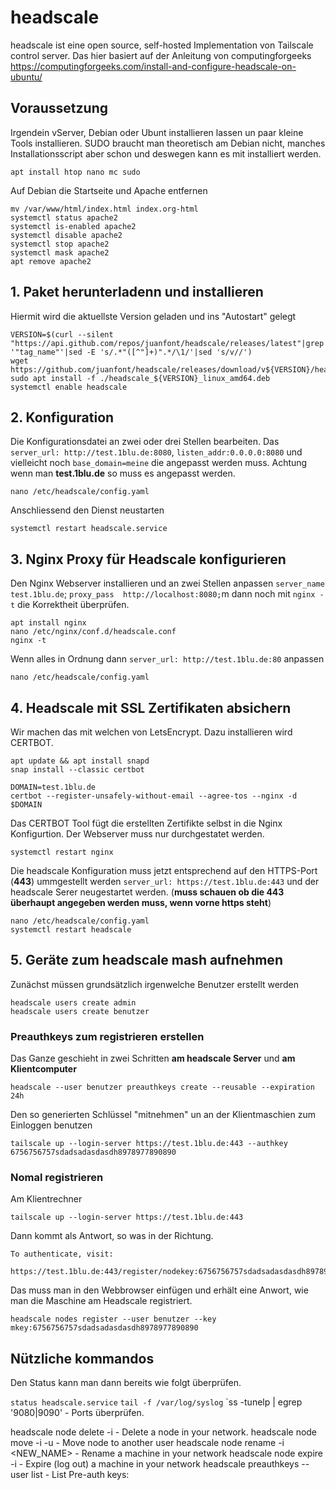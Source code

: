 # headscale
headscale ist eine open source, self-hosted Implementation von Tailscale control server.
Das hier basiert auf der Anleitung von computingforgeeks https://computingforgeeks.com/install-and-configure-headscale-on-ubuntu/

## Voraussetzung
Irgendein vServer, Debian oder Ubunt installieren lassen un paar kleine Tools installieren. SUDO braucht man theoretisch am Debian nicht, manches Installationsscript aber schon und deswegen kann es mit installiert werden.

```
apt install htop nano mc sudo
```

Auf Debian die Startseite und Apache entfernen
```
mv /var/www/html/index.html index.org-html
systemctl status apache2
systemctl is-enabled apache2
systemctl disable apache2
systemctl stop apache2
systemctl mask apache2
apt remove apache2
```

## 1. Paket herunterladenn und installieren
Hiermit wird die aktuellste Version geladen und ins "Autostart" gelegt
```
VERSION=$(curl --silent "https://api.github.com/repos/juanfont/headscale/releases/latest"|grep '"tag_name"'|sed -E 's/.*"([^"]+)".*/\1/'|sed 's/v//')
wget https://github.com/juanfont/headscale/releases/download/v${VERSION}/headscale_${VERSION}_linux_amd64.deb
sudo apt install -f ./headscale_${VERSION}_linux_amd64.deb
systemctl enable headscale
```
## 2. Konfiguration
Die Konfigurationsdatei an zwei oder drei Stellen bearbeiten. 
Das `server_url: http://test.1blu.de:8080`, `listen_addr:0.0.0.0:8080` und vielleicht noch `base_domain=meine` die angepasst werden muss. Achtung wenn man **test.1blu.de** so muss es angepasst werden.

```
nano /etc/headscale/config.yaml
```

Anschliessend den Dienst neustarten

```
systemctl restart headscale.service
```

## 3. Nginx Proxy für Headscale konfigurieren
Den Nginx Webserver installieren und an zwei Stellen anpassen `server_name test.1blu.de`; `proxy_pass  http://localhost:8080;`m dann noch mit `nginx -t` die Korrektheit überprüfen.

```
apt install nginx
nano /etc/nginx/conf.d/headscale.conf
nginx -t
```

Wenn alles in Ordnung dann `server_url: http://test.1blu.de:80` anpassen

```
nano /etc/headscale/config.yaml
```

## 4. Headscale mit SSL Zertifikaten absichern
Wir machen das mit welchen von LetsEncrypt. Dazu installieren wird CERTBOT.
```
apt update && apt install snapd
snap install --classic certbot
```

```
DOMAIN=test.1blu.de
certbot --register-unsafely-without-email --agree-tos --nginx -d $DOMAIN
```

Das CERTBOT Tool fügt die erstellten Zertifikte selbst in die Nginx Konfigurtion. Der Webserver muss nur durchgestatet werden.
```
systemctl restart nginx
```
Die headscale Konfiguration muss jetzt entsprechend auf den HTTPS-Port (**443**) ummgestellt werden `server_url: https://test.1blu.de:443` und der headscale Serer neugestartet werden. (__muss schauen ob die 443 überhaupt angegeben werden muss, wenn vorne https steht__)
```
nano /etc/headscale/config.yaml
systemctl restart headscale
```

## 5. Geräte zum headscale mash aufnehmen
Zunächst müssen grundsätzlich irgenwelche Benutzer erstellt werden
```
headscale users create admin
headscale users create benutzer
```
### Preauthkeys zum registrieren erstellen
Das Ganze geschieht in zwei Schritten **am headscale Server** und **am Klientcomputer**
```
headscale --user benutzer preauthkeys create --reusable --expiration 24h
```
Den so generierten Schlüssel "mitnehmen" un an der Klientmaschien zum Einloggen benutzen
```
tailscale up --login-server https://test.1blu.de:443 --authkey 6756756757sdadsadasdasdh8978977890890
```

### Nomal registrieren
Am Klientrechner 
```
tailscale up --login-server https://test.1blu.de:443
```
Dann kommt als Antwort, so was in der Richtung.
```
To authenticate, visit:
	https://test.1blu.de:443/register/nodekey:6756756757sdadsadasdasdh8978977890890
```
Das muss man in den Webbrowser einfügen und erhält eine Anwort, wie man die Maschine am Headscale registriert.
```
headscale nodes register --user benutzer --key mkey:6756756757sdadsadasdasdh8978977890890
```



## Nützliche kommandos
Den Status kann man dann bereits wie folgt überprüfen.

`status headscale.service`
`tail -f /var/log/syslog`
`ss -tunelp | egrep '9080|9090' - Ports überprüfen.


headscale node delete -i <ID> - Delete a node in your network.
headscale node move  -i  <ID> -u <New-User> - Move node to another user
headscale node rename  -i  <ID>  <NEW_NAME> - Rename a machine in your network
headscale node expire -i <ID> - Expire (log out) a machine in your network
headscale preauthkeys --user <username> list - List Pre-auth keys:

```
```

